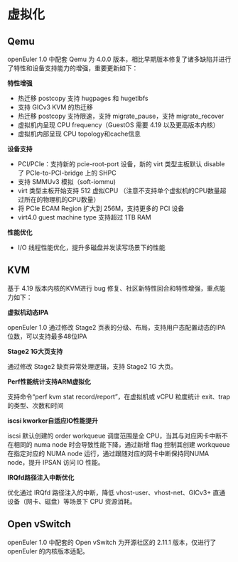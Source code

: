 # 虚拟化<a name="ZH-CN_TOPIC_0185681960"></a>

## Qemu<a name="section14349202621712"></a>

openEuler 1.0 中配套 Qemu 为 4.0.0 版本，相比早期版本修复了诸多缺陷并进行了特性和设备支持能力的增强，重要更新如下：

**特性增强**

-   热迁移 postcopy 支持 hugpages 和 hugetlbfs
-   支持 GICv3 KVM 的热迁移
-   热迁移 postcopy 支持限速，支持 migrate\_pause，支持 migrate\_recover
-   虚拟机内呈现 CPU frequency（GuestOS 需要 4.19 以及更高版本内核）
-   虚拟机内部呈现 CPU topology和cache信息

**设备支持**

-   PCI/PCIe：支持新的 pcie-root-port 设备，新的 virt 类型主板默认 disable 了 PCIe-to-PCI-bridge 上的 SHPC
-   支持 SMMUv3 模拟（soft-iommu\)
-   virt 类型主板开始支持 512 虚拟CPU （注意不支持单个虚拟机的CPU数量超过所在的物理机的CPU数量）
-   将 PCIe ECAM Region 扩大到 256M，支持更多的 PCI 设备
-   virt4.0 guest machine type 支持超过 1TB RAM

**性能优化**

-   I/O 线程性能优化，提升多磁盘并发读写场景下的性能

## KVM<a name="section2663102117408"></a>

基于 4.19 版本内核的KVM进行 bug 修复、社区新特性回合和特性增强，重点能力如下：

**虚拟机动态IPA**

openEuler 1.0 通过修改 Stage2 页表的分级、布局，支持用户态配置动态的IPA位数，可以支持最多48位IPA

**Stage2 1G大页支持**

通过修改 Stage2 缺页异常处理逻辑，支持 Stage2 1G 大页。

**Perf性能统计支持ARM虚拟化**

支持命令“perf kvm stat record/report”，在虚拟机或 vCPU 粒度统计 exit、trap 的类型、次数和时间

**iscsi kworker自适应IO性能提升**

iscsi 默认创建的 order workqueue 调度范围是全 CPU，当其与对应网卡中断不在相同的 numa node 时会导致性能下降，通过新增 flag 控制其创建 workqueue 在指定对应的 NUMA node 运行，通过跟随对应的网卡中断保持同NUMA node，提升 IPSAN 访问 IO 性能。

**IRQfd路径注入中断优化**

优化通过 IRQfd 路径注入的中断，降低 vhost-user、vhost-net、GICv3+ 直通设备（网卡、磁盘）等场景下 CPU 资源消耗。

## Open vSwitch<a name="section562416012180"></a>

openEuler 1.0 中配套的 Open vSwitch 为开源社区的 2.11.1 版本，仅进行了 openEuler 的内核版本适配。

